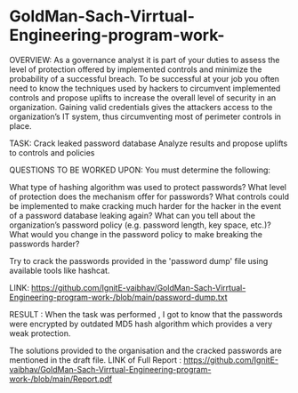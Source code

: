 # GoldMan-Sach-Virrtual-Engineering-program-work-

OVERVIEW:
As a governance analyst it is part of your duties to assess the level of protection offered by implemented controls and minimize the probability of a successful breach. To be successful at your job you often need to know the techniques used by hackers to circumvent implemented controls and propose uplifts to increase the overall level of security in an organization. Gaining valid credentials gives the attackers access to the organization’s IT system, thus circumventing most of perimeter controls in place.

TASK:
Crack leaked password database
Analyze results and propose uplifts to controls and policies

QUESTIONS TO BE WORKED UPON:
You must determine the following:

What type of hashing algorithm was used to protect passwords?
What level of protection does the mechanism offer for passwords?
What controls could be implemented to make cracking much harder for the hacker in the event of a password database leaking again?
What can you tell about the organization’s password policy (e.g. password length, key space, etc.)?
What would you change in the password policy to make breaking the passwords harder? 

Try to crack the passwords provided in the 'password dump' file using available tools like hashcat.

LINK: https://github.com/IgnitE-vaibhav/GoldMan-Sach-Virrtual-Engineering-program-work-/blob/main/password-dump.txt



RESULT : 
When the task was performed , I got to know that the passwords were encrypted by outdated MD5 hash algorithm which  provides a very weak protection.

The solutions provided to the organisation and the cracked passwords are mentioned in the draft file.
LINK of Full Report : https://github.com/IgnitE-vaibhav/GoldMan-Sach-Virrtual-Engineering-program-work-/blob/main/Report.pdf






